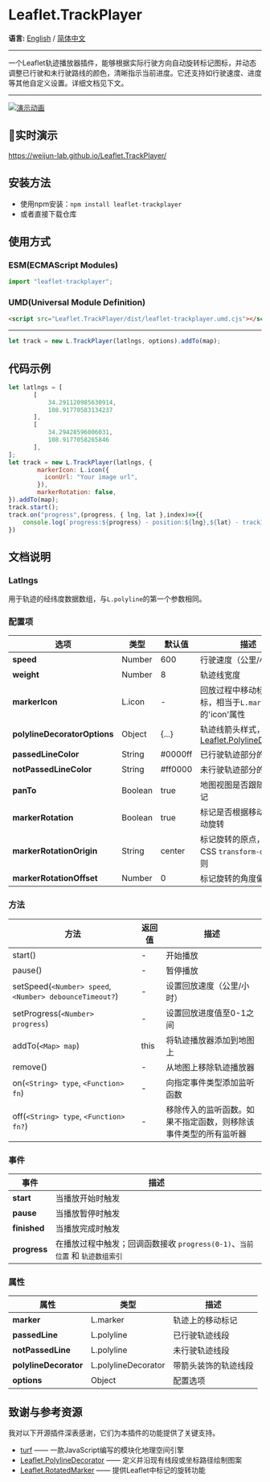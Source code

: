 
# Leaflet.TrackPlayer
**语言:** [English](README.md) / [简体中文](README.zh-CN.md)
- - -
一个Leaflet轨迹播放器插件，能够根据实际行驶方向自动旋转标记图标，并动态调整已行驶和未行驶路线的颜色，清晰指示当前进度。它还支持如行驶速度、进度等其他自定义设置。详细文档见下文。
- - -
[![演示动画](https://github.com/weijun-lab/Leaflet.TrackPlayer/blob/master/examples/lib/assets/demo.gif?raw=true)](https://github.com/weijun-lab/Leaflet.TrackPlayer/blob/master/examples/lib/assets/demo.gif?raw=true)
## 🎨实时演示
<https://weijun-lab.github.io/Leaflet.TrackPlayer/>
## 安装方法
- 使用npm安装：`npm install leaflet-trackplayer`
- 或者直接下载仓库
## 使用方式
### ESM(ECMAScript Modules)
```javascript
import "leaflet-trackplayer";
```
### UMD(Universal Module Definition)
```html
<script src="Leaflet.TrackPlayer/dist/leaflet-trackplayer.umd.cjs"></script>
```
---
```javascript
let track = new L.TrackPlayer(latlngs, options).addTo(map);
```
## 代码示例
```javascript
let latlngs = [
       [
           34.291120985630914,
           108.91770583134237
       ],
       [
           34.29428596006031,
           108.9177058265846
       ],
];
let track = new L.TrackPlayer(latlngs, {
        markerIcon: L.icon({
          iconUrl: "Your image url",
        }),
        markerRotation: false,
}).addTo(map);
track.start();
track.on("progress",(progress, { lng, lat },index)=>{{
    console.log(`progress:${progress} - position:${lng},${lat} - trackIndex:${index}`)
})
```
## 文档说明
### Latlngs
用于轨迹的经纬度数据数组，与`L.polyline`的第一个参数相同。
### 配置项
| 选项 | 类型 | 默认值 | 描述 |
| --- | --- | --- | --- |
| **speed** | Number | 600 | 行驶速度（公里/小时） |
| **weight** | Number | 8 | 轨迹线宽度 |
| **markerIcon** | L.icon | - | 回放过程中移动标记的图标，相当于`L.marker`的'icon'属性 |
| **polylineDecoratorOptions** | Object | {...} | 轨迹线箭头样式，参见[Leaflet.PolylineDecorator](https://github.com/bbecquet/Leaflet.PolylineDecorator) |
| **passedLineColor** | String | #0000ff | 已行驶轨迹部分的颜色 |
| **notPassedLineColor** | String | #ff0000 | 未行驶轨迹部分的颜色 |
| **panTo** | Boolean | true | 地图视图是否跟随移动标记 |
| **markerRotation** | Boolean | true | 标记是否根据移动方向自动旋转 |
| **markerRotationOrigin** | String | center | 标记旋转的原点，遵循CSS `transform-origin`规则 |
| **markerRotationOffset** | Number | 0 | 标记旋转的角度偏移量 |
### 方法
| 方法 | 返回值 | 描述 |
| --- | --- | --- |
| start() | - | 开始播放 |
| pause() | - | 暂停播放 |
| setSpeed(`<Number> speed`, `<Number> debounceTimeout?`) | - | 设置回放速度（公里/小时） |
| setProgress(`<Number> progress`) | - | 设置回放进度值至0-1之间 |
| addTo(`<Map> map`) | this | 将轨迹播放器添加到地图上 |
| remove() | - | 从地图上移除轨迹播放器 |
| on(`<String> type`, `<Function> fn`) | - | 向指定事件类型添加监听函数 |
| off(`<String> type`, `<Function> fn?`) | - | 移除传入的监听函数。如果不指定函数，则移除该事件类型的所有监听器 |
### 事件
| 事件 | 描述 |
| --- | --- |
| **start** | 当播放开始时触发 |
| **pause** | 当播放暂停时触发 |
| **finished** | 当播放完成时触发 |
| **progress** | 在播放过程中触发；回调函数接收 `progress(0-1)`、`当前位置` 和 `轨迹数组索引` |
### 属性
| 属性 | 类型 | 描述 |
| --- | --- | --- |
| **marker** | L.marker | 轨迹上的移动标记 |
| **passedLine** | L.polyline | 已行驶轨迹线段 |
| **notPassedLine** | L.polyline | 未行驶轨迹线段 |
| **polylineDecorator** | L.polylineDecorator | 带箭头装饰的轨迹线段 |
| **options** | Object | 配置选项 |
## 致谢与参考资源
我对以下开源插件深表感谢，它们为本插件的功能提供了关键支持。
* [turf](https://github.com/Turfjs/turf) —— 一款JavaScript编写的模块化地理空间引擎
* [Leaflet.PolylineDecorator](https://github.com/bbecquet/Leaflet.PolylineDecorator) —— 定义并沿现有线段或坐标路径绘制图案
* [Leaflet.RotatedMarker](https://github.com/bbecquet/Leaflet.RotatedMarker) —— 提供Leaflet中标记的旋转功能

